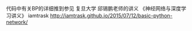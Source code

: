 代码中有关BP的详细推到参见 复旦大学 邱锡鹏老师的讲义 《神经网络与深度学习讲义》
  iamtrask
  http://iamtrask.github.io/2015/07/12/basic-python-network/
